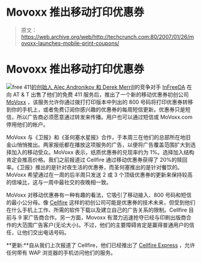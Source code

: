 # Movoxx 推出移动打印优惠券 

> 原文：<https://web.archive.org/web/http://techcrunch.com:80/2007/01/26/movoxx-launches-mobile-print-coupons/>

# Movoxx 推出移动打印优惠券

[![](img/8b57fa2353830e77ff52c95a22ddf234.png)](https://web.archive.org/web/20210119182553/http://www.movoxx.com/)free 411[的创始人 Alec Andronikov 和 Derek Merrill](https://web.archive.org/web/20210119182553/http://www.beta.techcrunch.com/2006/10/23/jingle-networks-has-now-raised-over-60-million/)的竞争对手 [InFreeDA](https://web.archive.org/web/20210119182553/http://www.beta.techcrunch.com/2006/12/26/att-acquires-infreeda-gets-into-free-411-business/) 在向 AT & T 出售了他们的免费 411 服务后，推出了一个新的移动优惠券初创公司 [MoVoxx](https://web.archive.org/web/20210119182553/http://movoxx.com/) ，该服务允许你通过拨打打印版本中列出的 800 号码将打印优惠券转移到你的手机上，或者免费订阅你感兴趣的优惠券的每周短信更新。优惠券只是短信，所以广告商必须愿意通过转发来传播。用户也可以通过短信或 MoVoxx.com 停用他们的帐户。

MoVoxx 与《卫报》和《圣何塞水星报》合作，于本周三在他们的总部所在地旧金山悄悄推出。两家报纸都在播放这项服务的广告，以便将广告覆盖范围扩大到选择加入的移动受众。MoVoxx 表示，纸质优惠券的兑现率约为 1%。选择加入结构肯定会推高价格。我们之前报道过 Cellfire 通过移动优惠券获得了 20%的赎回率。《卫报》推出的是针对夜生活的优惠券，而圣何塞推出的是针对餐饮的。MoVoxx 希望通过在一周的后半周只发送 2 或 3 个顶级优惠券的更新来保持较高的信噪比，这与一周中最社交的夜晚相一致。

MoVoxx 对移动优惠券有一种有趣的看法，它吸引了移动接入、800 号码和短信的最小公分母。像 [Cellfire](https://web.archive.org/web/20210119182553/http://mobilecrunch.com/2006/08/15/cellfire-scores-bath-and-bodyworks-coupon-account/) 这样的初创公司可能是优惠券的技术未来，但受到他们在什么手机上工作、所需的软件下载以及建立自己的广告关系的限制。Cellfire 目前与 9 家广告商合作。另一方面，Movoxx 有潜力迅速抢夺已经与印刷出版商合作的大范围广告客户(无论大小)。不过，他们的主要障碍肯定是赢得普通用户的信任，让他们交出电话号码。

**更新:**自从我们上次报道了 Cellfire，他们已经推出了 [Cellfire Express](https://web.archive.org/web/20210119182553/http://www.cellfire.com/howitworks/express.php) ，允许任何带有 WAP 浏览器的手机访问他们的服务。